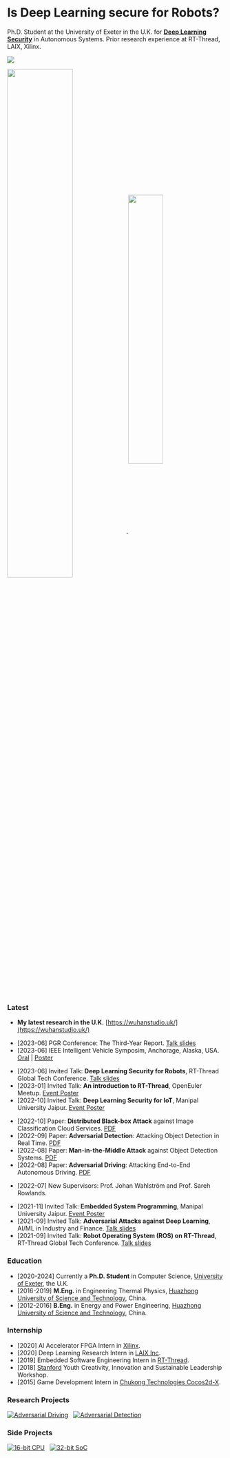 <!-- ### [吴晗 (Wu Han)](https://wuhanstudio.cc) -->

# Is Deep Learning secure for Robots?

Ph.D. Student at the University of Exeter in the U.K. for **<a href="https://wuhanstudio.uk">Deep Learning Security</a>** in Autonomous Systems. Prior research experience at RT-Thread, LAIX, Xilinx.

![](https://komarev.com/ghpvc/?username=wuhanstudio&label=Profile+Views)

<div>
<a href="https://wuhanstudio.cc">
  <img align="center" width=55% src="https://github-readme-stats.wuhanstudio.vercel.app/api?username=wuhanstudio&include_all_commits=true&show_icons=true&hide=issues&count_private=true" />
</a>
<a href="https://wuhanstudio.uk">
  <img align="center" width=40% src="https://github-readme-stats.wuhanstudio.vercel.app/api/top-langs/?username=wuhanstudio&layout=compact&langs_count=6" />
</a>
</div>

<!-- -------- -->

### Latest

- **My latest research in the U.K.** [https://wuhanstudio.uk/](https://wuhanstudio.uk/)
<!-- -->
- [2023-06] PGR Conference: The Third-Year Report. [Talk slides](https://research.wuhanstudio.uk/)
- [2023-06] IEEE Intelligent Vehicle Symposim, Anchorage, Alaska, USA. [Oral](https://onedrive.live.com/View.aspx?resid=307AE78484113A13!304&wdSlideId=256&wdModeSwitchTime=1685351149764&authkey=!AHZYQ7PAYuW3BQU) | [Poster](https://wuhanstudio.uk/file/IV23-Poster-Adversarial-Detection.pdf)
<!-- -->
- [2023-06] Invited Talk: **Deep Learning Security for Robots**, RT-Thread Global Tech Conference. [Talk slides](https://rtt.wuhanstudio.uk/)
- [2023-01] Invited Talk: **An introduction to RT-Thread**, OpenEuler Meetup. [Event Poster](https://wuhanstudio.cc/resources/img/openeuler.jpg)
- [2022-10] Invited Talk: **Deep Learning Security for IoT**, Manipal University Jaipur. [Event Poster](https://wuhanstudio.cc/resources/img/iot.jpg)
<!-- -->
- [2022-10] Paper: **Distributed Black-box Attack** against Image Classification Cloud Services. [PDF](https://arxiv.org/abs/2210.16371)
- [2022-09] Paper: **Adversarial Detection**: Attacking Object Detection in Real Time. [PDF](https://arxiv.org/abs/2209.01962) 
- [2022-08] Paper: **Man-in-the-Middle Attack** against Object Detection Systems. [PDF](https://arxiv.org/abs/2208.07174)
- [2022-08] Paper: **Adversarial Driving**: Attacking End-to-End Autonomous Driving. [PDF](https://arxiv.org/abs/2103.09151) 
<!-- -->
- [2022-07] New Supervisors: Prof. Johan Wahlström and Prof. Sareh Rowlands.
<!-- [2022-04] PGR Conference Talk: Man-in-the-Middle Attack against Object Detection. [Talk slides](https://minm.wuhanstudio.uk/) -->
<!-- [2021-12] RT-Thread Community **Outstanding Contribution Award**. -->
- [2021-11] Invited Talk: **Embedded System Programming**, Manipal University Jaipur. [Event Poster](https://wuhanstudio.cc/resources/img/manipal.png)
- [2021-09] Invited Talk: **Adversarial Attacks against Deep Learning**, AI/ML in Industry and Finance. [Talk slides](https://orca.wuhanstudio.uk/)
- [2021-09] Invited Talk: **Robot Operating System (ROS) on RT-Thread**, RT-Thread Global Tech Conference. [Talk slides](https://ros.wuhanstudio.uk/)

### Education

- [2020-2024] Currently a **Ph.D. Student** in Computer Science, [University of Exeter](https://www.exeter.ac.uk/), the U.K.
- [2016-2019] **M.Eng.** in Engineering Thermal Physics, [Huazhong University of Science and Technology](http://tpl.energy.hust.edu.cn/), China.
- [2012-2016] **B.Eng.** in Energy and Power Engineering, [Huazhong University of Science and Technology](https://www.hust.edu.cn/), China.

### Internship
- [2020] AI Accelerator FPGA Intern in <a href="https://www.xilinx.com/">Xilinx</a>.
- [2020] Deep Learning Research Intern in <a href="https://www.liulishuo.com/en">LAIX Inc</a>.
- [2019] Embedded Software Engineering Intern in <a href="https://www.rt-thread.org/">RT-Thread</a>.
- [2018] [Stanford](https://web.stanford.edu/group/sdgc/youthleadership.html) Youth Creativity, Innovation and Sustainable Leadership Workshop.
- [2015] Game Development Intern in <a href="https://www.cocos.com/en/">Chukong Technologies Cocos2d-X</a>.

<!-- ### Connect with me:

[<img align="left" alt="vibhorchaudhary | Homepage" width="22px" src="https://cdn.jsdelivr.net/npm/simple-icons@3.12.1/icons/googlechrome.svg" />][website]
[<img align="left" alt="vibhorchaudhary | GitHub" width="22px" src="https://cdn.jsdelivr.net/npm/simple-icons@v3/icons/github.svg" />][github]
[<img align="left" alt="vibhorchaudhary | LinkedIn" width="22px" src="https://cdn.jsdelivr.net/npm/simple-icons@v3/icons/linkedin.svg" />][linkedin]

[website]: https://wuhanstudio.cc
[linkedin]: https://www.linkedin.com/in/han-wu-2b3773ab
[github]: https://github.com/wuhanstudio

<br /> -->

### Research Projects

[![Adversarial Driving](https://github-readme-stats.wuhanstudio.vercel.app/api/pin/?username=wuhanstudio&repo=adversarial-driving&show_owner=false)](https://github.com/wuhanstudio/adversarial-driving)&nbsp;&nbsp;
[![Adversarial Detection](https://github-readme-stats.wuhanstudio.vercel.app/api/pin/?username=wuhanstudio&repo=adversarial-detection&show_owner=false)](https://github.com/wuhanstudio/adversarial-detection)&nbsp;&nbsp;

<!-- [![Adversarial ROS Driving](https://github-readme-stats.wuhanstudio.vercel.app/api/pin/?username=wuhanstudio&repo=adversarial-ros-driving&show_owner=false)](https://github.com/wuhanstudio/adversarial-ros-driving)&nbsp;&nbsp; -->
<!-- [![Adversarial ROS Detection](https://github-readme-stats.vercel.app/api/pin/?username=wuhanstudio&repo=adversarial-ros-detection&show_owner=false)](https://github.com/wuhanstudio/adversarial-ros-detection) -->

<!-- [![Whitebox Adversarial Toolbox](https://github-readme-stats.wuhanstudio.vercel.app/api/pin/?username=wuhanstudio&repo=whitebox-adversarial-toolbox&show_owner=false)](https://github.com/wuhanstudio/whitebox-adversarial-toolbox)&nbsp;&nbsp; -->
<!-- [![Blackbox Adversarial Toolbox](https://github-readme-stats.wuhanstudio.vercel.app/api/pin/?username=wuhanstudio&repo=blackbox-adversarial-toolbox&show_owner=false)](https://github.com/wuhanstudio/blackbox-adversarial-toolbox) -->

### Side Projects

<!-- [![Machine Learning](https://github-readme-stats.vercel.app/api/pin/?username=wuhanstudio&repo=Stanford-MachineLearning&show_owner=false)](https://github.com/wuhanstudio/Stanford-MachineLearning)&nbsp;&nbsp; -->
<!-- [![Cryptography](https://github-readme-stats.vercel.app/api/pin/?username=wuhanstudio&repo=Stanford-Cryptography&show_owner=false)](https://github.com/wuhanstudio/Stanford-Cryptography) -->

[![16-bit  CPU](https://github-readme-stats.wuhanstudio.vercel.app/api/pin/?username=wuhanstudio&repo=nand2tetris-iverilog&show_owner=false)](https://github.com/wuhanstudio/nand2tetris-iverilog)&nbsp;&nbsp;
[![32-bit SoC](https://github-readme-stats.wuhanstudio.vercel.app/api/pin/?username=wuhanstudio&repo=picorv32_EG4S20&show_owner=false)](https://github.com/wuhanstudio/picorv32_tang)
